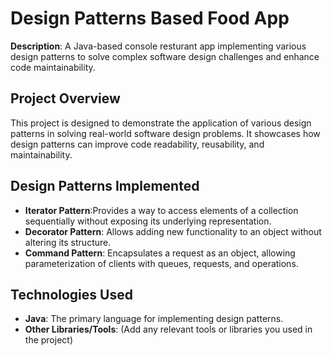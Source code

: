 # Design Patterns Based Food App

**Description**: A Java-based console resturant app implementing various design patterns to solve complex software design challenges and enhance code maintainability.

## Project Overview

This project is designed to demonstrate the application of various design patterns in solving real-world software design problems. It showcases how design patterns can improve code readability, reusability, and maintainability.

## Design Patterns Implemented

- **Iterator Pattern**:Provides a way to access elements of a collection sequentially without exposing its underlying representation.
- **Decorator Pattern**: Allows adding new functionality to an object without altering its structure.
- **Command Pattern**: Encapsulates a request as an object, allowing parameterization of clients with queues, requests, and operations.

## Technologies Used

- **Java**: The primary language for implementing design patterns.
- **Other Libraries/Tools**: (Add any relevant tools or libraries you used in the project)
